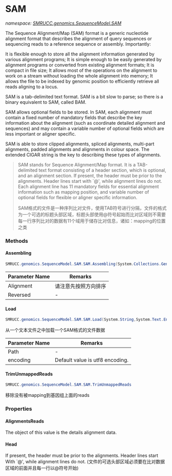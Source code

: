 ﻿# SAM
_namespace: [SMRUCC.genomics.SequenceModel.SAM](./index.md)_

The Sequence Alignment/Map (SAM) format is a generic nucleotide alignment format that describes the alignment of query sequences or sequencing reads to a reference sequence or assembly. 
 Importantly:

 It is flexible enough to store all the alignment information generated by various alignment programs;
 It is simple enough to be easily generated by alignment programs or converted from existing alignment formats;
 It is compact in file size;
 It allows most of the operations on the alignment to work on a stream without loading the whole alignment into memory;
 It allows the file to be indexed by genomic position to efficiently retrieve all reads aligning to a locus.

 SAM is a tab-delimited text format. SAM is a bit slow to parse; so there is a binary equivalent to SAM, called BAM.

 SAM allows optional fields to be stored. In SAM, each alignment must contain a fixed number of mandatory fields that describe 
 the key information about the alignment (such as coordinate detailed alignment and sequences) and may contain a variable 
 number of optional fields which are less important or aligner specific.
 
 SAM is able to store clipped alignments, spliced alignments, multi-part alignments, padded alignments and alignments in colour space. 
 The extended CIGAR string is the key to describing these types of alignments.

> 
>  SAM stands for Sequence Alignment/Map format. It is a TAB-delimited text format consisting of a
>  header section, which is optional, and an alignment section. If present, the header must be prior to
>  the alignments. Header lines start with `@', while alignment lines do not. Each alignment line has 11
>  mandatory fields for essential alignment information such as mapping position, and variable number of 
>  optional fields for flexible or aligner specific information.
>  
>  SAM格式的文件是一种序列比对文件，使用TAB符号进行分隔，文件的格式为一个可选的标题头部区域，标题头部使用@符号起始而比对区域则不需要
>  每一行序列比对的数据有11个域用于储存比对信息，诸如：mapping的位置之类
>  


### Methods

#### Assembling
```csharp
SMRUCC.genomics.SequenceModel.SAM.SAM.Assembling(System.Collections.Generic.Dictionary{System.Int32,Microsoft.VisualBasic.Language.List{SMRUCC.genomics.SequenceModel.SAM.AlignmentReads}},System.Boolean)
```


|Parameter Name|Remarks|
|--------------|-------|
|Alignment|请注意先按照方向排序|
|Reversed|-|


#### Load
```csharp
SMRUCC.genomics.SequenceModel.SAM.SAM.Load(System.String,System.Text.Encoding)
```
从一个文本文件之中加载一个SAM格式的文件数据

|Parameter Name|Remarks|
|--------------|-------|
|Path|-|
|encoding|Default value is utf8 encoding.|


#### TrimUnmappedReads
```csharp
SMRUCC.genomics.SequenceModel.SAM.SAM.TrimUnmappedReads
```
移除没有被mapping到基因组上面的reads


### Properties

#### AlignmentsReads
The object of this value is the details alignment data.
#### Head
If present, the header must be prior to the alignments. Header lines start With `@', while alignment lines do not.
 (文件的可选头部区域必须要在比对数据区域的前面并且每一行以@符号开始)
